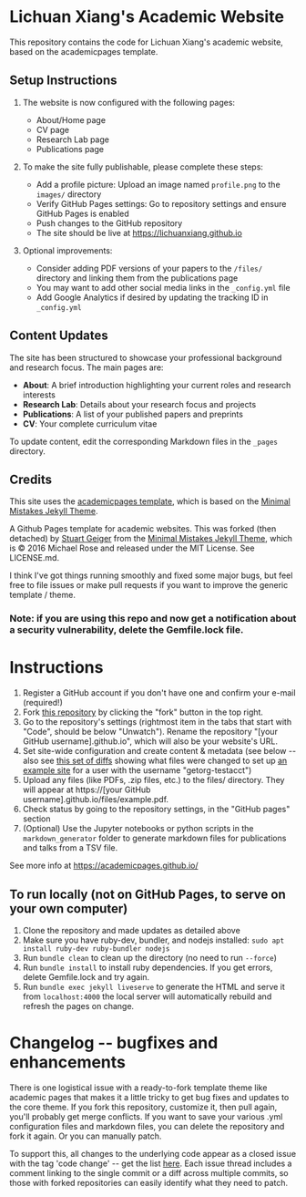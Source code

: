 # Lichuan Xiang's Academic Website

This repository contains the code for Lichuan Xiang's academic website, based on the academicpages template.

## Setup Instructions

1. The website is now configured with the following pages:
   - About/Home page
   - CV page
   - Research Lab page
   - Publications page

2. To make the site fully publishable, please complete these steps:

   - Add a profile picture: Upload an image named `profile.png` to the `images/` directory
   - Verify GitHub Pages settings: Go to repository settings and ensure GitHub Pages is enabled
   - Push changes to the GitHub repository
   - The site should be live at https://lichuanxiang.github.io

3. Optional improvements:
   - Consider adding PDF versions of your papers to the `/files/` directory and linking them from the publications page
   - You may want to add other social media links in the `_config.yml` file
   - Add Google Analytics if desired by updating the tracking ID in `_config.yml`

## Content Updates

The site has been structured to showcase your professional background and research focus. The main pages are:

- **About**: A brief introduction highlighting your current roles and research interests
- **Research Lab**: Details about your research focus and projects
- **Publications**: A list of your published papers and preprints
- **CV**: Your complete curriculum vitae

To update content, edit the corresponding Markdown files in the `_pages` directory.

## Credits

This site uses the [academicpages template](https://github.com/academicpages/academicpages.github.io), which is based on the [Minimal Mistakes Jekyll Theme](https://mmistakes.github.io/minimal-mistakes/).

A Github Pages template for academic websites. This was forked (then detached) by [Stuart Geiger](https://github.com/staeiou) from the [Minimal Mistakes Jekyll Theme](https://mmistakes.github.io/minimal-mistakes/), which is © 2016 Michael Rose and released under the MIT License. See LICENSE.md.

I think I've got things running smoothly and fixed some major bugs, but feel free to file issues or make pull requests if you want to improve the generic template / theme.

### Note: if you are using this repo and now get a notification about a security vulnerability, delete the Gemfile.lock file. 

# Instructions

1. Register a GitHub account if you don't have one and confirm your e-mail (required!)
1. Fork [this repository](https://github.com/academicpages/academicpages.github.io) by clicking the "fork" button in the top right. 
1. Go to the repository's settings (rightmost item in the tabs that start with "Code", should be below "Unwatch"). Rename the repository "[your GitHub username].github.io", which will also be your website's URL.
1. Set site-wide configuration and create content & metadata (see below -- also see [this set of diffs](http://archive.is/3TPas) showing what files were changed to set up [an example site](https://getorg-testacct.github.io) for a user with the username "getorg-testacct")
1. Upload any files (like PDFs, .zip files, etc.) to the files/ directory. They will appear at https://[your GitHub username].github.io/files/example.pdf.  
1. Check status by going to the repository settings, in the "GitHub pages" section
1. (Optional) Use the Jupyter notebooks or python scripts in the `markdown_generator` folder to generate markdown files for publications and talks from a TSV file.

See more info at https://academicpages.github.io/

## To run locally (not on GitHub Pages, to serve on your own computer)

1. Clone the repository and made updates as detailed above
1. Make sure you have ruby-dev, bundler, and nodejs installed: `sudo apt install ruby-dev ruby-bundler nodejs`
1. Run `bundle clean` to clean up the directory (no need to run `--force`)
1. Run `bundle install` to install ruby dependencies. If you get errors, delete Gemfile.lock and try again.
1. Run `bundle exec jekyll liveserve` to generate the HTML and serve it from `localhost:4000` the local server will automatically rebuild and refresh the pages on change.

# Changelog -- bugfixes and enhancements

There is one logistical issue with a ready-to-fork template theme like academic pages that makes it a little tricky to get bug fixes and updates to the core theme. If you fork this repository, customize it, then pull again, you'll probably get merge conflicts. If you want to save your various .yml configuration files and markdown files, you can delete the repository and fork it again. Or you can manually patch. 

To support this, all changes to the underlying code appear as a closed issue with the tag 'code change' -- get the list [here](https://github.com/academicpages/academicpages.github.io/issues?q=is%3Aclosed%20is%3Aissue%20label%3A%22code%20change%22%20). Each issue thread includes a comment linking to the single commit or a diff across multiple commits, so those with forked repositories can easily identify what they need to patch.

